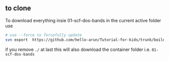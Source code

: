 ## to clone

To download everything insie 01-scf-dos-bands in the current active folder use
```bash
# use --force to forcefully update
svn export  https://github.com/hello-arun/Tutorial-for-kids/trunk/boiler-plate/01-scf-dos-bands/ ./
```

if you remove `./` at last this will also download the container folder i.e. `01-scf-dos-bands`